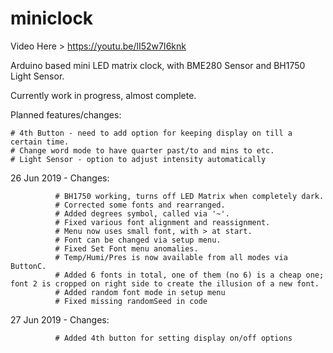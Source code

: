 # miniclock
Video Here > https://youtu.be/lI52w7I6knk

Arduino based mini LED matrix clock, with BME280 Sensor and BH1750 Light Sensor.

Currently work in progress, almost complete.

Planned features/changes:

    # 4th Button - need to add option for keeping display on till a certain time.
    # Change word mode to have quarter past/to and mins to etc.
    # Light Sensor - option to adjust intensity automatically

26 Jun 2019 - Changes:

              # BH1750 working, turns off LED Matrix when completely dark.
              # Corrected some fonts and rearranged.
              # Added degrees symbol, called via '~'.
              # Fixed various font alignment and reassignment.
              # Menu now uses small font, with > at start.
              # Font can be changed via setup menu.
              # Fixed Set Font menu anomalies.
              # Temp/Humi/Pres is now available from all modes via ButtonC.
              # Added 6 fonts in total, one of them (no 6) is a cheap one; font 2 is cropped on right side to create the illusion of a new font.
              # Added random font mode in setup menu
              # Fixed missing randomSeed in code

27 Jun 2019 - Changes:

              # Added 4th button for setting display on/off options
